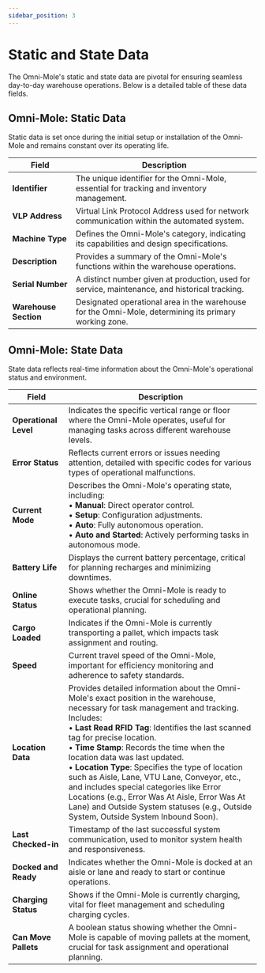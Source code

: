```yaml
---
sidebar_position: 3
---
```


# Static and State Data

The Omni-Mole's static and state data are pivotal for ensuring seamless day-to-day warehouse operations. Below is a detailed table of these data fields.

## Omni-Mole: Static Data

Static data is set once during the initial setup or installation of the Omni-Mole and remains constant over its operating life.

| Field                 | Description                                                                                           |
| --------------------- | ----------------------------------------------------------------------------------------------------- |
| **Identifier**        | The unique identifier for the Omni-Mole, essential for tracking and inventory management.             |
| **VLP Address**       | Virtual Link Protocol Address used for network communication within the automated system.             |
| **Machine Type**      | Defines the Omni-Mole's category, indicating its capabilities and design specifications.              |
| **Description**       | Provides a summary of the Omni-Mole's functions within the warehouse operations.                      |
| **Serial Number**     | A distinct number given at production, used for service, maintenance, and historical tracking.        |
| **Warehouse Section** | Designated operational area in the warehouse for the Omni-Mole, determining its primary working zone. |

## Omni-Mole: State Data

State data reflects real-time information about the Omni-Mole's operational status and environment.

| Field                 | Description                                                                                                                                                                                                                                                                                                                                                                                                                                                                                                                                                                                               |
| --------------------- | --------------------------------------------------------------------------------------------------------------------------------------------------------------------------------------------------------------------------------------------------------------------------------------------------------------------------------------------------------------------------------------------------------------------------------------------------------------------------------------------------------------------------------------------------------------------------------------------------------- |
| **Operational Level** | Indicates the specific vertical range or floor where the Omni-Mole operates, useful for managing tasks across different warehouse levels.                                                                                                                                                                                                                                                                                                                                                                                                                                                                 |
| **Error Status**      | Reflects current errors or issues needing attention, detailed with specific codes for various types of operational malfunctions.                                                                                                                                                                                                                                                                                                                                                                                                                                                                          |
| **Current Mode**      | Describes the Omni-Mole's operating state, including:<br/>• **Manual**: Direct operator control.<br/>• **Setup**: Configuration adjustments.<br/>• **Auto**: Fully autonomous operation.<br/>• **Auto and Started**: Actively performing tasks in autonomous mode.<br/>                                                                                                                                                                                                                                                                                                                                   |
| **Battery Life**      | Displays the current battery percentage, critical for planning recharges and minimizing downtimes.                                                                                                                                                                                                                                                                                                                                                                                                                                                                                                        |
| **Online Status**     | Shows whether the Omni-Mole is ready to execute tasks, crucial for scheduling and operational planning.                                                                                                                                                                                                                                                                                                                                                                                                                                                                                                   |
| **Cargo Loaded**      | Indicates if the Omni-Mole is currently transporting a pallet, which impacts task assignment and routing.                                                                                                                                                                                                                                                                                                                                                                                                                                                                                                 |
| **Speed**             | Current travel speed of the Omni-Mole, important for efficiency monitoring and adherence to safety standards.                                                                                                                                                                                                                                                                                                                                                                                                                                                                                             |
| **Location Data**     | Provides detailed information about the Omni-Mole's exact position in the warehouse, necessary for task management and tracking. Includes:<br/>• **Last Read RFID Tag**: Identifies the last scanned tag for precise location.<br/>• **Time Stamp**: Records the time when the location data was last updated.<br/>• **Location Type**: Specifies the type of location such as Aisle, Lane, VTU Lane, Conveyor, etc., and includes special categories like Error Locations (e.g., Error Was At Aisle, Error Was At Lane) and Outside System statuses (e.g., Outside System, Outside System Inbound Soon). |
| **Last Checked-in**   | Timestamp of the last successful system communication, used to monitor system health and responsiveness.                                                                                                                                                                                                                                                                                                                                                                                                                                                                                                  |
| **Docked and Ready**  | Indicates whether the Omni-Mole is docked at an aisle or lane and ready to start or continue operations.                                                                                                                                                                                                                                                                                                                                                                                                                                                                                                  |
| **Charging Status**   | Shows if the Omni-Mole is currently charging, vital for fleet management and scheduling charging cycles.                                                                                                                                                                                                                                                                                                                                                                                                                                                                                                  |
| **Can Move Pallets**  | A boolean status showing whether the Omni-Mole is capable of moving pallets at the moment, crucial for task assignment and operational planning.                                                                                                                                                                                                                                                                                                                                                                                                                                                          |
